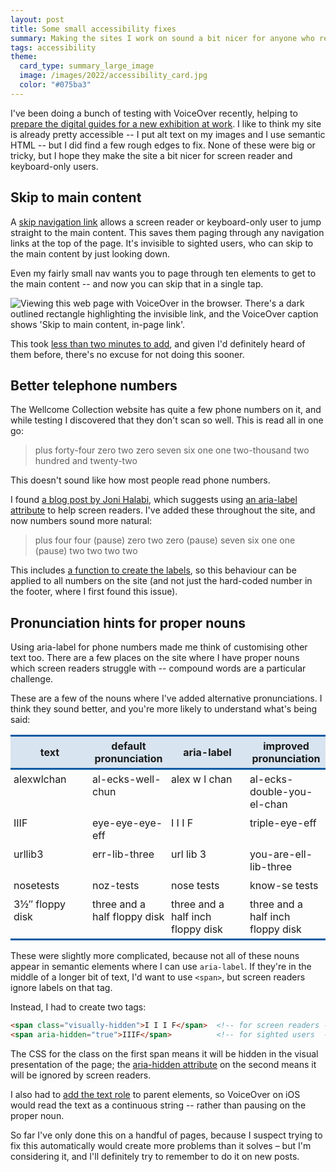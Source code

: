 ```yaml
---
layout: post
title: Some small accessibility fixes
summary: Making the sites I work on sound a bit nicer for anyone who relies on screen readers.
tags: accessibility
theme:
  card_type: summary_large_image
  image: /images/2022/accessibility_card.jpg
  color: "#075ba3"
---
```


I've been doing a bunch of testing with VoiceOver recently, helping to [prepare the digital guides for a new exhibition at work][ips].
I like to think my site is already pretty accessible -- I put alt text on my images and I use semantic HTML -- but I did find a few rough edges to fix.
None of these were big or tricky, but I hope they make the site a bit nicer for screen reader and keyboard-only users.

[ips]: https://twitter.com/ExploreWellcome/status/1584911184242909184

## Skip to main content

A [skip navigation link][skipnav] allows a screen reader or keyboard-only user to jump straight to the main content.
This saves them paging through any navigation links at the top of the page.
It's invisible to sighted users, who can skip to the main content by just looking down.

Even my fairly small nav wants you to page through ten elements to get to the main content -- and now you can skip that in a single tap.

<img src="/images/2022/IMG_1877_1x.png" srcset="/images/2022/IMG_1877_1x.png 1x, /images/2022/IMG_1877_2x.png 2x, /images/2022/IMG_1877_1x.png 3x" class="screenshot" alt="Viewing this web page with VoiceOver in the browser. There's a dark outlined rectangle highlighting the invisible link, and the VoiceOver caption shows 'Skip to main content, in-page link'.">

This took [less than two minutes to add][commit], and given I'd definitely heard of them before, there's no excuse for not doing this sooner.

[skipnav]: https://accessibility.oit.ncsu.edu/it-accessibility-at-nc-state/developers/accessibility-handbook/mouse-and-keyboard-events/skip-to-main-content/
[commit]: https://github.com/alexwlchan/alexwlchan.net/commit/342018fe2689412570d40cc02e33780ae7307e56

## Better telephone numbers

The Wellcome Collection website has quite a few phone numbers on it, and while testing I discovered that they don't scan so well.
This is read all in one go:

> plus forty-four zero two zero seven six one one two-thousand two hundred and twenty-two

This doesn't sound like how most people read phone numbers.

I found [a blog post by Joni Halabi][phone], which suggests using [an aria-label attribute][aria-label] to help screen readers.
I've added these throughout the site, and now numbers sound more natural:

> plus four four (pause) zero two zero (pause) seven six one one (pause) two two two two

This includes [a function to create the labels][function], so this behaviour can be applied to all numbers on the site (and not just the hard-coded number in the footer, where I first found this issue).

[phone]: https://jhalabi.com/blog/accessibility-phone-number-formatting
[aria-label]: https://developer.mozilla.org/en-US/docs/Web/Accessibility/ARIA/Attributes/aria-label
[function]: https://github.com/wellcomecollection/wellcomecollection.org/blob/76634b1af35e8f64b7a63b52e0afd53cbeb38ff2/common/utils/telephone-numbers.ts



## Pronunciation hints for proper nouns

Using aria-label for phone numbers made me think of customising other text too.
There are a few places on the site where I have proper nouns which screen readers struggle with -- compound words are a particular challenge.

These are a few of the nouns where I've added alternative pronunciations.
I think they sound better, and you're more likely to understand what's being said:

<style>
  td {
    width: 25%;
  }

  table, tr {
    border-collapse: collapse;
  }

  th, td {
    padding: 5px;
  }

  td {
    vertical-align: top;
  }
</style>

<table>
  <tr style="border-top: 3px solid #075ba3; border-bottom: 3px solid #075ba3; background: rgba(7, 91, 163, 0.15);">
    <th>text</th>
    <th>default pronunciation</th>
    <th>aria-label</th>
    <th>improved pronunciation</th>
  </tr>
  <tr>
    <td>alexwlchan</td>
    <td>al-ecks-well-chun</td>
    <td>alex w l chan</td>
    <td>al-ecks-double-you-el-chan</td>
  </tr>
  <tr>
    <td>IIIF</td>
    <td>eye-eye-eye-eff</td>
    <td>I I I F</td>
    <td>triple-eye-eff</td>
  </tr>
  <tr>
    <td>urllib3</td>
    <td>err-lib-three</td>
    <td>url lib 3</td>
    <td>you-are-ell-lib-three</td>
  </tr>
  <tr>
    <td>nosetests</td>
    <td>noz-tests</td>
    <td>nose tests</td>
    <td>know-se tests</td>
  </tr>
  <tr style="border-bottom: 3px solid #075ba3;">
    <td>3&frac12;&Prime; floppy disk</td>
    <td>three and a half floppy disk</td>
    <td>three and a half inch floppy disk</td>
    <td>three and a half inch floppy disk</td>
  </tr>
</table>

These were slightly more complicated, because not all of these nouns appear in semantic elements where I can use `aria-label`.
If they're in the middle of a longer bit of text, I'd want to use `<span>`, but screen readers ignore labels on that tag.

Instead, I had to create two tags:

```html
<span class="visually-hidden">I I I F</span>  <!-- for screen readers -->
<span aria-hidden="true">IIIF</span>          <!-- for sighted users  -->
```

The CSS for the class on the first span means it will be hidden in the visual presentation of the page; the [aria-hidden attribute][hidden] on the second means it will be ignored by screen readers.

I also had to [add the text role][text_role] to parent elements, so VoiceOver on iOS would read the text as a continuous string -- rather than pausing on the proper noun.

So far I've only done this on a handful of pages, because I suspect trying to fix this automatically would create more problems than it solves – but I'm considering it, and I'll definitely try to remember to do it on new posts.

[hidden]: https://developer.mozilla.org/en-US/docs/Web/Accessibility/ARIA/Attributes/aria-hidden
[text_role]: https://tinytip.co/tips/a11y-voiceover-text-role/
